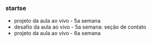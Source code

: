 ### startse

- projeto da aula ao vivo - 5a semana
- desafio da aula ao vivo - 5a semana: seção de contato
- projeto da aula ao vivo - 6a semana
